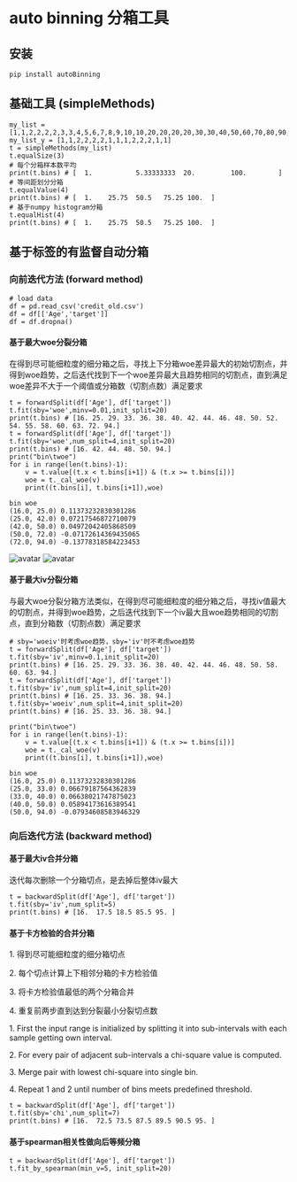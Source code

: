 # auto binning 分箱工具

## 安装

    pip install autoBinning

## 基础工具 (simpleMethods)

    my_list = [1,1,2,2,2,2,3,3,4,5,6,7,8,9,10,10,20,20,20,20,30,30,40,50,60,70,80,90,100]
    my_list_y = [1,1,2,2,2,2,1,1,1,2,2,2,1,1]
    t = simpleMethods(my_list)
    t.equalSize(3)
    # 每个分箱样本数平均
    print(t.bins) # [  1.           5.33333333  20.         100.        ]
    # 等间距划分分箱
    t.equalValue(4)
    print(t.bins) # [  1.    25.75  50.5   75.25 100.  ]
    # 基于numpy histogram分箱
    t.equalHist(4)
    print(t.bins) # [  1.    25.75  50.5   75.25 100.  ]

## 基于标签的有监督自动分箱

### 向前迭代方法 (forward method)

    # load data
    df = pd.read_csv('credit_old.csv')
    df = df[['Age','target']]
    df = df.dropna()
    
#### 基于最大woe分裂分箱

在得到尽可能细粒度的细分箱之后，寻找上下分箱woe差异最大的初始切割点，并得到woe趋势，之后迭代找到下一个woe差异最大且趋势相同的切割点，直到满足woe差异不大于一个阈值或分箱数（切割点数）满足要求

    t = forwardSplit(df['Age'], df['target'])
    t.fit(sby='woe',minv=0.01,init_split=20)
    print(t.bins) # [16. 25. 29. 33. 36. 38. 40. 42. 44. 46. 48. 50. 52. 54. 55. 58. 60. 63. 72. 94.]
    t = forwardSplit(df['Age'], df['target'])
    t.fit(sby='woe',num_split=4,init_split=20)
    print(t.bins) # [16. 42. 44. 48. 50. 94.]
    print("bin\twoe")
    for i in range(len(t.bins)-1):
        v = t.value[(t.x < t.bins[i+1]) & (t.x >= t.bins[i])]
        woe = t._cal_woe(v)
        print((t.bins[i], t.bins[i+1]),woe)

    bin	woe
    (16.0, 25.0) 0.11373232830301286
    (25.0, 42.0) 0.07217546872710079
    (42.0, 50.0) 0.04972042405868509
    (50.0, 72.0) -0.07172614369435065
    (72.0, 94.0) -0.13778318584223453
    
![avatar](https://github.com/kaiwang0112006/autoBinning/blob/master/doc/woe1.JPG)
![avatar](https://github.com/kaiwang0112006/autoBinning/blob/master/doc/woe2.JPG)

#### 基于最大iv分裂分箱

与最大woe分裂分箱方法类似，在得到尽可能细粒度的细分箱之后，寻找iv值最大的切割点，并得到woe趋势，之后迭代找到下一个iv最大且woe趋势相同的切割点，直到分箱数（切割点数）满足要求

    # sby='woeiv'时考虑woe趋势，sby='iv'时不考虑woe趋势
    t = forwardSplit(df['Age'], df['target'])
    t.fit(sby='iv',minv=0.1,init_split=20)
    print(t.bins) # [16. 25. 29. 33. 36. 38. 40. 42. 44. 46. 48. 50. 58. 60. 63. 94.]
    t = forwardSplit(df['Age'], df['target'])
    t.fit(sby='iv',num_split=4,init_split=20)
    print(t.bins) # [16. 25. 33. 36. 38. 94.]
    t.fit(sby='woeiv',num_split=4,init_split=20)
    print(t.bins) # [16. 25. 33. 36. 38. 94.]
    
    print("bin\twoe")
    for i in range(len(t.bins)-1):
        v = t.value[(t.x < t.bins[i+1]) & (t.x >= t.bins[i])]
        woe = t._cal_woe(v)
        print((t.bins[i], t.bins[i+1]),woe)
        
    bin	woe
    (16.0, 25.0) 0.11373232830301286
    (25.0, 33.0) 0.06679187564362839
    (33.0, 40.0) 0.06638021747875023
    (40.0, 50.0) 0.05894173616389541
    (50.0, 94.0) -0.07934608583946329
    
### 向后迭代方法 (backward method)

#### 基于最大iv合并分箱

迭代每次删除一个分箱切点，是去掉后整体iv最大

    t = backwardSplit(df['Age'], df['target'])
    t.fit(sby='iv',num_split=5)
    print(t.bins) # [16.  17.5 18.5 85.5 95. ]
    
#### 基于卡方检验的合并分箱

1\. 得到尽可能细粒度的细分箱切点

2\. 每个切点计算上下相邻分箱的卡方检验值

3\. 将卡方检验值最低的两个分箱合并

4\. 重复前两步直到达到分裂最小分裂切点数

1\. First the input range is initialized by splitting
it into sub-intervals with each sample
getting own interval.

2\. For every pair of adjacent sub-intervals a
chi-square value is computed.

3\. Merge pair with lowest chi-square into single bin.

4\. Repeat 1 and 2 until number of bins meets predefined threshold.

    t = backwardSplit(df['Age'], df['target'])
    t.fit(sby='chi',num_split=7)
    print(t.bins) # [16.  72.5 73.5 87.5 89.5 90.5 95. ]
    
#### 基于spearman相关性做向后等频分箱

    t = backwardSplit(df['Age'], df['target'])
    t.fit_by_spearman(min_v=5, init_split=20)
        
    
